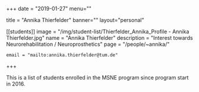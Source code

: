 
+++
date = "2019-01-27"
menu=""


title = "Annika Thierfelder"
banner=""
layout="personal"

[[students]]
    image = "/img/student-list/Thierfelder_Annika_Profile - Annika Thierfelder.jpg"
    name = "Annika Thierfelder"
    description = "Interest towards Neurorehabilitation / Neuroprosthetics"
    page = "/people/~annika/"

    email = "mailto:annika.thierfelder@tum.de"


+++

This is a list of students enrolled in the MSNE program since program start in 2016.

